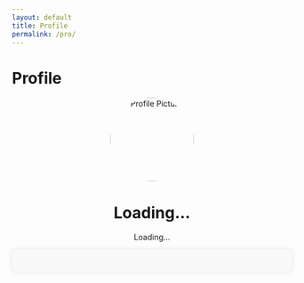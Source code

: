 ```yaml
---
layout: default
title: Profile
permalink: /pro/
---
```


# Profile

<title>Profile Page</title>

<div id="profilePage">
  <div class="profile-container">
    <img id="profilePicture" src="default-avatar.png" alt="Profile Picture">
    <h1 id="profileName">Loading...</h1>
    <p id="profileEmail">Loading...</p>
  </div>

  <div id="results-container">
    <!-- Results will be dynamically added here -->
  </div>



  <style>
  /* Add some basic styles */
  .profile-container {
    text-align: center;
  }

  .profile-container img {
    width: 150px;
    height: 150px;
    border-radius: 50%;
  }

  .account-info {
    margin-top: 20px;
  }

  .account-info p {
    margin: 5px 0;
  }

  /* Style for the results container */
  #results-container {
    padding: 20px;
    margin: 0 auto;
    max-width: 1200px;
    /* Limit the width of the container */
    background-color: #f9f9f9;
    border-radius: 8px;
    box-shadow: 0 0 10px rgba(0, 0, 0, 0.1);
  }

  /* Style for each result card */
  .result-card {
    background-color: #fff;
    padding: 20px;
    margin-bottom: 20px;
    border: 1px solid #ddd;
    border-radius: 8px;
    box-shadow: 0 0 5px rgba(0, 0, 0, 0.1);
  }

  /* Style for headings (order info) */
  .result-card p {
    margin: 5px 0;
    font-size: 14px;
    color: #333;
  }

  /* Style for item details */
  .result-card p:first-of-type {
    font-weight: bold;
    color: #007BFF;
    /* Highlight item names */
  }

  /* Style for the total amount */
  .result-card p:last-of-type {
    font-weight: bold;
    color: #e74c3c;
    font-size: 16px;
  }

  /* Style for the order details */
  .result-card p {
    line-height: 1.5;
  }

  /* Style for a more readable total amount */
  .result-card p:last-of-type {
    margin-top: 10px;
    font-size: 16px;
    color: #28a745;
    /* Green for total amount */
  }

  /* Style for the header of the results */
  h2 {
    font-size: 24px;
    color: #333;
    margin-bottom: 20px;
    text-align: center;
  }

  /* Style for the "No results found" message */
  #results-container p {
    font-size: 18px;
    text-align: center;
    color: #888;
    padding: 40px;
  }
</style>




<script>
  const apiUrl = "https://script.google.com/macros/s/AKfycbyY9UyIOjwuLlJ0YK_KleuXXiEfkr1rnivBtbW-x1Ptn9YB4fS9ypBeCZPUECMsdpxt/exec"; // Replace with your Web App URL
      // Function to fetch data based on email
      function fetchDataByEmail(email) {
        console.log("Fetching data for email:", email); // Debug email input
        fetch(`${apiUrl}?email=${encodeURIComponent(email)}`)
          .then(response => {
            console.log("Response received:", response); // Debug raw response
            if (!response.ok) {
              console.error(`HTTP Error: ${response.status}`);
              throw new Error(`HTTP error! status: ${response.status}`);
            }
            return response.json();
          })
          .then(data => {
            console.log("Fetched Data:", data); // Debug API response data
            if (data.error || data.length === 0) {
              console.error("Error or no data from API:", data.error || "No records found");
              displayResults([]);
            } else {
              // Display all results
              displayResults(data);
            }
          })
          .catch(error => {
            console.error("Fetch Error:", error);
            displayResults([]);
          });
      }
      // Utility function to format addresses
      function formatAddress(street, city, state, postal, country) {
        return `${street || "N/A"}, ${city || "N/A"}, ${state || "N/A"}, ${postal || "N/A"}, ${country || "N/A"}`;
      }
      // Function to display all results
      function displayResults(results) {
  const resultsContainer = document.getElementById("results-container");
  resultsContainer.innerHTML = ""; // Clear previous results

  if (results.length === 0) {
    resultsContainer.innerHTML = "<p>No results found.</p>";
    return;
  }

  // Group items by orderId
  const groupedResults = results.reduce((acc, result) => {
    const { orderId } = result;

    // If orderId already exists, add the item to the existing order group
    if (!acc[orderId]) {
      acc[orderId] = {
        accountNumber: result.accountNumber,
        name: result.name,
        email: result.email,
        phone: result.phone,
        billingStreet: result.billingStreet,
        billingCity: result.billingCity,
        billingState: result.billingState,
        billingPostal: result.billingPostal,
        billingCountry: result.billingCountry,
        shippingStreet: result.shippingStreet,
        shippingCity: result.shippingCity,
        shippingState: result.shippingState,
        shippingPostal: result.shippingPostal,
        shippingCountry: result.shippingCountry,
        orderId: result.orderId,
        items: [],
        totalAmount: 0 // Initialize totalAmount to 0
      };
    }

    // Add item to the group and accumulate the total amount based on item price and quantity
    const itemTotal = parseFloat(result.itemPrice || 0) * parseInt(result.itemQuantity || 0, 10);
    acc[orderId].items.push({
      itemName: result.itemName,
      itemQuantity: result.itemQuantity,
      itemPrice: result.itemPrice,
      itemTotal: itemTotal // Store item total in the items list
    });

    // Add the item total to the order's total amount
    acc[orderId].totalAmount += itemTotal;

    return acc;
  }, {});

  // Loop through grouped results and create the HTML structure
  Object.values(groupedResults).forEach(order => {
    const resultCard = document.createElement("div");
    resultCard.className = "result-card";

    // Build the order display
    let itemsHTML = "";
    order.items.forEach(item => {
      itemsHTML += `
        <p>Item Name: ${item.itemName || "N/A"}</p>
        <p>Item Quantity: ${item.itemQuantity || "N/A"}</p>
        <p>Item Price: $${parseFloat(item.itemPrice || 0).toFixed(2)}</p>
      `;
    });

    resultCard.innerHTML = `
      <p>Account Number: ${order.accountNumber || "N/A"}</p>
      <p>Name: ${order.name || "N/A"}</p>
      <p>Email: ${order.email || "N/A"}</p>
      <p>Order ID: ${order.orderId || "N/A"}</p>
      <p>Phone: ${order.phone || "N/A"}</p>
      <p>Billing Address: ${formatAddress(
        order.billingStreet,
        order.billingCity,
        order.billingState,
        order.billingPostal,
        order.billingCountry
      )}</p>
      <p>Shipping Address: ${formatAddress(
        order.shippingStreet,
        order.shippingCity,
        order.shippingState,
        order.shippingPostal,
        order.shippingCountry
      )}</p>
      ${itemsHTML} <!-- Display all items -->
      <p>Total Amount: $${parseFloat(order.totalAmount).toFixed(2)}</p>
      <hr>
    `;

    resultsContainer.appendChild(resultCard);
  });
}

      // Function to get the logged-in user's email from localStorage
      function getLoggedInUserEmail() {
        const email = localStorage.getItem('userEmail');
        return email ? email : null;
      }
      // DOMContentLoaded listener to fetch data based on the logged-in user's email
      document.addEventListener("DOMContentLoaded", () => {
        // Example: Replace with your authentication method
        const userEmail = getLoggedInUserEmail(); // Custom function to retrieve email
        if (userEmail) {
          console.log("User is logged in, fetching data...");
          fetchDataByEmail(userEmail);
        }
      });
</script>
